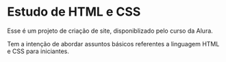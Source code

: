 # Estudo de HTML e CSS

Esse é um projeto de criação de site, disponiblizado pelo curso da Alura.

Tem a intenção de abordar assuntos básicos referentes a linguagem HTML e CSS para iniciantes.
